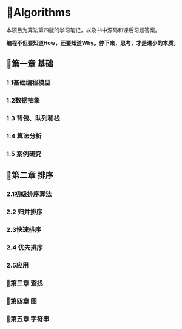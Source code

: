 #  :book:Algorithms 

本项目为算法第四版的学习笔记，以及书中源码和课后习题答案。

**编程不但要知道How，还要知道Why。停下来，思考，才是进步的本质。**

## :bookmark_tabs:第一章 基础

### 1.1基础编程模型

### 1.2数据抽象

### 1.3 背包、队列和栈

### 1.4 算法分析

### 1.5 案例研究

## :bookmark_tabs:第二章 排序

### 2.1初级排序算法

### 2.2 归并排序

### 2.3快速排序

### 2.4 优先排序

### 2.5应用

### :bookmark_tabs:第三章 查找

### :bookmark_tabs:第四章 图

### :bookmark_tabs:第五章 字符串







